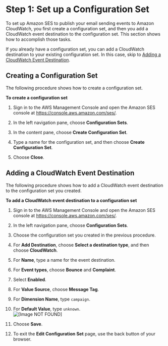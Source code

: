 # Step 1: Set up a Configuration Set<a name="event-publishing-cloudwatch-tutorial-configuration-set"></a>

To set up Amazon SES to publish your email sending events to Amazon CloudWatch, you first create a configuration set, and then you add a CloudWatch event destination to the configuration set\. This section shows how to accomplish those tasks\.

If you already have a configuration set, you can add a CloudWatch destination to your existing configuration set\. In this case, skip to [Adding a CloudWatch Event Destination](#event-publishing-cloudwatch-tutorial-configuration-set-add-destination)\.

## Creating a Configuration Set<a name="event-publishing-cloudwatch-tutorial-configuration-set-create"></a>

The following procedure shows how to create a configuration set\.

**To create a configuration set**

1. Sign in to the AWS Management Console and open the Amazon SES console at [https://console\.aws\.amazon\.com/ses/](https://console.aws.amazon.com/ses/)\.

1. In the left navigation pane, choose **Configuration Sets**\.

1. In the content pane, choose **Create Configuration Set**\.

1. Type a name for the configuration set, and then choose **Create Configuration Set**\.

1. Choose **Close**\.

## Adding a CloudWatch Event Destination<a name="event-publishing-cloudwatch-tutorial-configuration-set-add-destination"></a>

The following procedure shows how to add a CloudWatch event destination to the configuration set you created\.

**To add a CloudWatch event destination to a configuration set**

1. Sign in to the AWS Management Console and open the Amazon SES console at [https://console\.aws\.amazon\.com/ses/](https://console.aws.amazon.com/ses/)\.

1. In the left navigation pane, choose **Configuration Sets**\.

1. Choose the configuration set you created in the previous procedure\.

1. For **Add Destination**, choose **Select a destination type**, and then choose **CloudWatch**\.

1. For **Name**, type a name for the event destination\.

1. For **Event types**, choose **Bounce** and **Complaint**\.

1. Select **Enabled**\.

1. For **Value Source**, choose **Message Tag**\.

1. For **Dimension Name**, type `campaign`\.

1. For **Default Value**, type `unknown`\.  
![\[Image NOT FOUND\]](http://docs.aws.amazon.com/ses/latest/DeveloperGuide/images/event_publishing_tutorial_cloudwatch_destination.png)

1. Choose **Save**\.

1. To exit the **Edit Configuration Set** page, use the back button of your browser\.